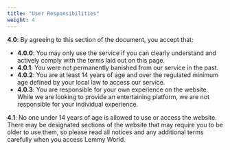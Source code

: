 ```yaml
---
title: "User Responsibilities"
weight: 4
---
```



**4.0**: By agreeing to this section of the document, you accept that:

- **4.0.0**: You may only use the service if you can clearly understand and actively comply with the terms laid out on this page.
- **4.0.1**: You were not permanently banished from our service in the past.
- **4.0.2**: You are at least 14 years of age and over the regulated minimum age defined by your local law to access our service.
- **4.0.3**: You are responsible for your own experience on the website. While we are looking to provide an entertaining platform, we are not responsible for your individual experience.

**4.1**: No one under 14 years of age is allowed to use or access the website. There may be designated sections of the website that may require you to be older to use them, so please read all notices and any additional terms carefully when you access Lemmy World.

